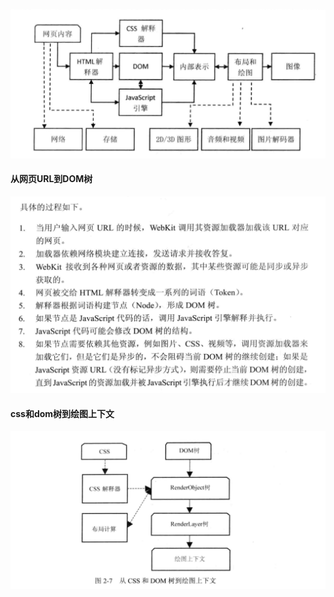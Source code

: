 ![image-20190902173927672](../assets/image-20190902173927672.png)





#### 从网页URL到DOM树

![image-20190902180512017](../assets/image-20190902180512017.png)



#### css和dom树到绘图上下文

![image-20190902180814751](../assets/image-20190902180814751.png)



